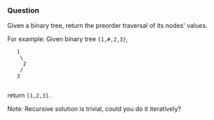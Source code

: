 ### Question

Given a binary tree, return the preorder traversal of its nodes' values.

For example:
Given binary tree   `{1,#,2,3}`,

```
   1
    \
     2
    /
   3
   
```
return `[1,2,3]`.

Note: Recursive solution is trivial, could you do it iteratively?
